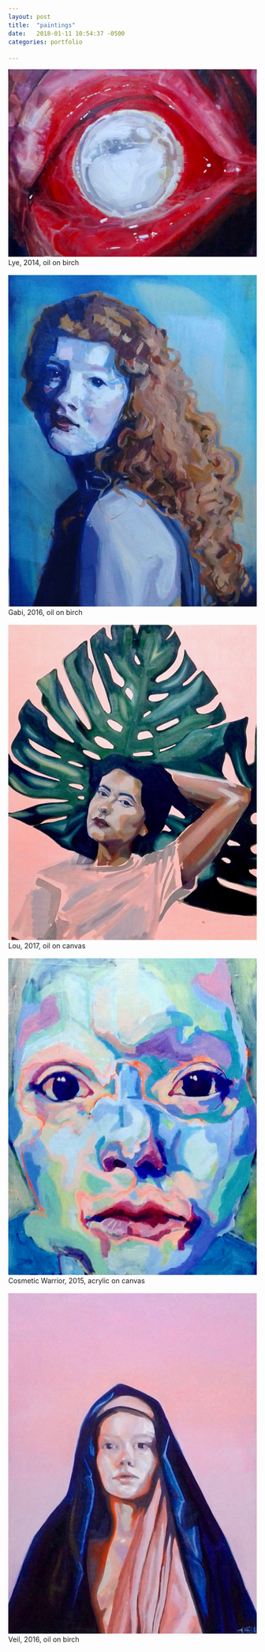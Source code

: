 ```yaml
---
layout: post
title:  "paintings"
date:   2018-01-11 10:54:37 -0500
categories: portfolio

---
```


<img src = "/assets/art/lye.jpg">
<figcaption>Lye, 2014, oil on birch</figcaption><br>

<img src = "/assets/art/Gabi.jpg">
<figcaption>Gabi, 2016, oil on birch</figcaption><br>

<img src = "/assets/art/lou.jpg">
<figcaption>Lou, 2017, oil on canvas</figcaption><br>

<img src = "/assets/art/cosmeticwarrior.jpg">
<figcaption>Cosmetic Warrior, 2015, acrylic on canvas</figcaption><br>

<img src = "/assets/art/veil.jpg">
<figcaption>Veil, 2016, oil on birch</figcaption><br><br>

